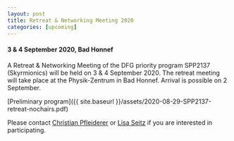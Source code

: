 ```yaml
---
layout: post
title: Retreat & Networking Meeting 2020
categories: [upcoming]
---
```

#### 3 & 4 September 2020, Bad Honnef

A Retreat & Networking Meeting of the DFG priority program SPP2137 (Skyrmionics) will be held on 3 & 4 September 2020. The retreat meeting will take place at the Physik-Zentrum in Bad Honnef. Arrival is possible on 2 September.

[Preliminary program]({{ site.baseurl }}/assets/2020-08-29-SPP2137-retreat-nochairs.pdf)

Please contact [Christian Pfleiderer](mailto:christian.pfleiderer@tum.de) or [Lisa Seitz](mailto:sekretariat-e51@ph.tum.de) if you are interested in participating.
